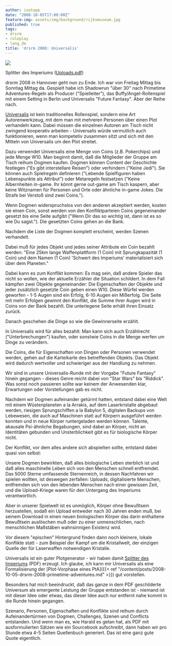 ```yaml
---
author: isotopp
date: "2008-10-05T17:00:00Z"
feature-img: assets/img/background/rijksmuseum.jpg
published: true
tags:
- drsrm
- roleplay
- lang_de
title: 'drsrm 2008: Universalis'
---
```


![](/uploads/uploads.png)

Splitter des Imperiums ([Uploads.pdf](/uploads/uploads.pdf))

drsrm 2008 in Hannover geht nun zu Ende. Ich war von Freitag Mittag bis
Sonntag Mittag da. Gespielt habe ich Shadowrun "über 30" nach Primetime
Adventures-Regeln als Producer ("Spielleiter"), das Buffy/Angel-Rollenspiel
mit einem Setting in Berlin und Universalis "Future Fantasy". Aber der Reihe
nach.

[Universalis](http://www.indie-rpgs.com/ramshead/) ist kein traditionelles
Rollenspiel, sondern eine Art Autorenwerkzeug, mit dem man mit mehreren
Personen über einen Plot verhandeln kann. Dabei müssen die einzelnen Autoren
am Tisch nicht zwingend kooperativ arbeiten - Universalis würde vermutlich
auch funktionieren, wenn man kompetetiv zusammen sitzt und sich mit den
Mitteln von Universalis um den Plot streitet.

Dazu verwendet Universalis eine Menge von Coins (z.B. Pokerchips) und jede
Menge W10. Man beginnt damit, daß die Mitglieder der Gruppe am Tisch reihum
Dogmen kaufen. Dogmen können Content der Geschichte festlegen ("Es gibt
interstellare Reisen") oder verhindern ("Keine Jedi"). Sie können auch
Spielregeln definieren ("Lebende Spielfiguren haben Lebenspunkte als
Attribut") oder Metaregeln festsetzen ("Keine Albernheiten in-game. Ihr
könnt gerne out-game am Tisch kaspern, aber keine Witznamen für Personen und
Orte oder ähnliche in-game Jokes. Die Strafe bei Verstoß sind zwei Coins.").

Wenn Dogmen widerspruchslos von den anderen akzeptiert werden, kosten sie
einen Coin, sonst werden von den Konfliktparteien Coins gegeneinander
gesetzt bis eine Seite aufgibt ("Wenn Dir das so wichtig ist, dann ist es
so wie Du sagst."). Die gesetzten Coins gehen an die Bank.

Nachdem die Liste der Dogmen komplett erscheint, werden Szenen verhandelt.

Dabei muß für jedes Objekt und jedes seiner Attribute ein Coin bezahlt
werden: "Eine 25km lange Waffenplattform (1 Coin) mit Sprungkapazität (1
Coin) und dem Namen (1 Coin) 'Schwert des Imperiums' materialisiert sich
über dem Planeten." 

Dabei kann es zum Konflikt kommen: Es mag sein, daß andere Spieler das nicht
so wollen, wie der aktuelle Erzähler die Situation schildert. In dem Fall
kämpfen zwei Objekte gegeneinander: Die Eigenschaften der Objekte und jeder
zusätzlich gesetzte Coin geben einen W10. Diese Würfel werden geworfen - 1-5
Augen sind ein Erfolg, 6-10 Augen ein Mißerfolg. Die Seite mit mehr Erfolgen
gewinnt den Konflikt, die Summe ihrer Augen wird in Coins von der Bank
bezahlt. Die unterlegene Seite erhält ihren Einsatz zurück.

Danach geschehen die Dinge so wie die Gewinnerseite erzählt.

In Universalis wird für alles bezahlt: Man kann sich auch Erzählrecht
("Unterbrechungen") kaufen, oder sonstwie Coins in die Menge werfen um Dinge
zu verändern.

Die Coins, die für Eigenschaften von Dingen oder Personen verwendet werden,
gehen auf die Karteikarte des betreffenden Objekts. Das Objekt wird dadurch
wertvoller und schwieriger aus der Handlung zu nehmen.

Wir sind in unsere Universalis-Runde mit der Vorgabe "Future Fantasy" hinein
gegangen - dieses Genre reicht dabei von "Star Wars" bis "Riddick". Was
sonst noch passieren sollte war keinem der Anwesenden klar, Erwartungen oder
Vorstellungen gab es nicht.

Nachdem wir Dogmen aufeinander getürmt hatten, entstand dabei eine Welt mit
einem Wüstenplaneten a la Arrakis, auf dem Laserkristalle abgebaut werden,
riesigen Sprungschiffen a la Babylon 5, digitalen Backups von Lebewesen, die
auch auf Maschinen statt auf Körpern ausgeführt werden konnten und in neue
Körper runtergeladen werden können. Talente, akausale Psi-ähnliche
Begabungen, sind dabei an Körper, nicht an Identitäten gebunden und
Unsterblichkeit gibt es für biologische Körper nicht.

Der Konflikt, vor dem alles andere sich abspielten sollte, entstand dabei
quasi von selbst: 

Unsere Dogmen bewirkten, daß alles biologische Leben sterblich ist und daß
alles maschinelle Leben sich von den Menschen schnell entfremdet. Das 5000
Sterne umfassende Sternenreich, in dessen Nachfahren wir spielen wollten,
ist deswegen zerfallen: Uploads, digitalisierte Menschen, entfremden sich
von den lebenden Menschen nach einer gewissen Zeit, und die Upload-Kriege
waren für den Untergang des Imperiums verantwortlich.

Aber in unserer Spielwelt ist es unmöglich, Körper ohne Bewußtsein
herzustellen, sodaß ein Upload entweder nach 30 Jahren enden muß, bei seinem
Download in einen neuen biologischen Körper das darin enthaltene Bewußtsein
auslöschen muß oder zu einer unmenschlichen, nach menschlichen Maßstäben
wahnsinnigen Existenz wird.

Vor diesem "epischen" Hintergrund finden dann noch kleinere, lokale
Konflikte statt - zum Beispiel der Kampf um die Kristallwelt, der einzigen
Quelle der für Laserwaffen notwendigen Kristalle.

Universalis ist ein guter Plotgenerator - wir haben damit 
[Splitter des Imperiums](/uploads/uploads.pdf) (PDF) erzeugt. Ich glaube,
ich kann mir Universalis als eine Formalisierung der
[Plot-Vorphase eines PtA]({{< ref "/content/posts/2008-10-05-drsrm-2008-primetime-adventures.md" >}})
gut vorstellen. 

Besonders hat mich beeindruckt, daß das ganze in dem PDF geschilderte
Universum als emergente Leistung der Gruppe entstanden ist - niemand ist mit
dieser Idee oder etwas, das dieser Idee auch nur entfernt nahe kommt in die
Runde hinein gegangen.

Szenario, Personen, Eigenschaften und Konflikte sind reihum durch
Aufeinandertürmen von Dogmen, Challenges, Szenen und Conflicts entstanden.
Und wenn man es, wie Harald es getan hat, als PDF mit ausformulierten Sätzen
wie ein Sourcebook aufschreibt, dann haben wir pro Stunde etwa 4-5 Seiten
Quellenbuch generiert. Das ist eine ganz gute Quote eigentlich.
